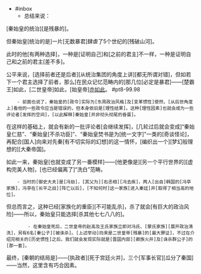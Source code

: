- #inbox
    - 总结来说：

[秦始皇的统治][是残暴的]。

但秦始皇[统治的是]一片[无数暴君]肆虐了5个世纪的[残破山河]。

此时的他[有两种选择]，一种是[证明自己]和[之前的君主]不一样，一种是证明自己和之前的君主[差不多]。

公平来说，[选择前者还是后者][从统治集团的角度上讲][都无所谓对错]，但如若下一个君主选择了前者，那么[在民众记忆范畴内的]那几位[必定是暴君]——[楚霸王]如此，[二世皇帝]如此，[始皇帝][亦如此](https://www.zhihu.com/question/310458843/answer/584957314)。 #pt8-99.98


        - 前面也说了，秦始皇的[政令]实际为[东周政治风格]及[变革惯性]使然，[从后世角度上]看他的一些政令应当是错误的，但本身依旧是[理性结果]。这种[理性因素]也就会成为一些评论者[发挥的空间]，[以此解释]秦始皇[并非彻头彻尾的昏蛋]。

在这样的基础上，就会有新的一批评论者[会继续发挥]，[几轮过后就会变成]“秦始皇仁慈”、“秦始皇[不杀功臣]”、“秦始皇焚书是为[统一文字]”一类的[奇谈怪论]，再配合[国人]向来对先秦[有不切实际的幻想]的这一情怀，[编织出一个][梦幻般理想的][大秦帝国]。

如此一来，秦始皇[也就变成了另一番模样]——[他更像是][另一个平行世界的][虚构完美人物]，[也已经偏离了]“洗白”范畴。

        - 当时的[御史大夫]是[冯劫]，[其父为][右丞相][冯去疾]，两人[出自]韩国的[冯亭家族]，冯亭在[长平之战][阵亡以后]，[不知何时]这一家族[进入秦廷]并[取得了相当高的地位]。

但总而言之，这种已经[家族化的重臣][不可能乱杀]，杀了就会[有巨大的政治风险]——所以，秦始皇只能选择[杀其他七七八八的]。


            - 在秦始皇死后，二世皇帝的赵高及王氏家族立即对冯氏、[蒙氏家族][展开政治清洗]，另有6名[秦公子][被诛杀]。[上述举动]向来是二世皇帝[残暴]的[最大罪证]，不过在介绍完相关的[历史惯性]之后，我们就会发现实际就是[晋国内部][卿族火并]及[诛杀群公子]的[那一套]。

最终，[秦朝的结局是]——[执政者][死于宫廷火并]，三个[军事长官][瓜分了秦国]——当然，这里含有巧合因素。
